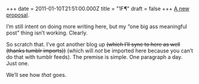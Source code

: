 +++
date = 2011-01-10T21:51:00.000Z
title = "1F&para;"
draft = false
+++
[A new proposal](http://onefuckingparagraph.tumblr.com "1F¶").

I’m still intent on doing more writing here, but my “one big ass
meaningful post” thing isn’t working. Clearly.

So scratch that. I’ve got another blog up ~~(which I’ll sync to here as
well (thanks tumblr imports))~~ (which will *not* be imported here
because you can’t do that with tumblr feeds). The premise is simple. One
paragraph a day. Just one.

We’ll see how *that* goes.
